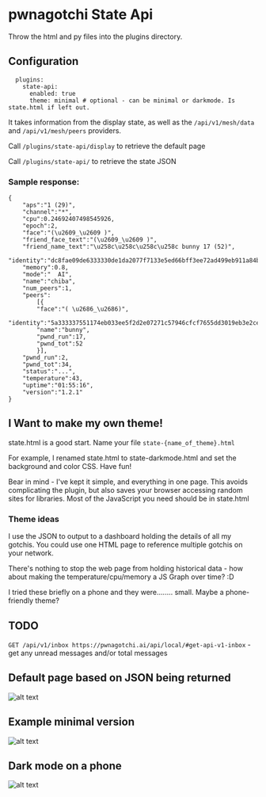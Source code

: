 # pwnagotchi State Api

Throw the html and py files into the plugins directory. 

## Configuration

```
  plugins:
    state-api:
      enabled: true
      theme: minimal # optional - can be minimal or darkmode. Is state.html if left out.
```

It takes information from the display state, as well as the `/api/v1/mesh/data` and `/api/v1/mesh/peers` providers. 

Call `/plugins/state-api/display` to retrieve the default page

Call `/plugins/state-api/` to retrieve the state JSON

### Sample response:
```
{
    "aps":"1 (29)",
    "channel":"*",
    "cpu":0.24692407498545926,
    "epoch":2,
    "face":"(\u2609_\u2609 )",
    "friend_face_text":"(\u2609_\u2609 )",
    "friend_name_text":"\u258c\u258c\u258c\u258c bunny 17 (52)",
    "identity":"dc8fae09de6333330de1da2077f7133e5ed66bff3ee72ad499eb911a84be3ce1",
    "memory":0.8,
    "mode":"  AI",
    "name":"chiba",
    "num_peers":1,
    "peers":
        [{
        "face":"( \u2686_\u2686)",
        "identity":"5a333337551174eb033ee5f2d2e07271c57946cfcf7655dd3019eb3e2ce10",
        "name":"bunny",
        "pwnd_run":17,
        "pwnd_tot":52
        }],
    "pwnd_run":2,
    "pwnd_tot":34,
    "status":"...",
    "temperature":43,
    "uptime":"01:55:16",
    "version":"1.2.1"
}
```

## I Want to make my own theme!

state.html is a good start. Name your file `state-{name_of_theme}.html`

For example, I renamed state.html to state-darkmode.html and set the background and color CSS. Have fun!

Bear in mind - I've kept it simple, and everything in one page. This avoids complicating the plugin, but also saves your browser accessing random sites for libraries. Most of the JavaScript you need should be in state.html

### Theme ideas
I use the JSON to output to a dashboard holding the details of all my gotchis. You could use one HTML page to reference multiple gotchis on your network. 

There's nothing to stop the web page from holding historical data - how about making the temperature/cpu/memory a JS Graph over time? :D 

I tried these briefly on a phone and they were........ small. Maybe a phone-friendly theme?

## TODO
`GET /api/v1/inbox https://pwnagotchi.ai/api/local/#get-api-v1-inbox` - get any unread messages and/or total messages

## Default page based on JSON being returned

![alt text](https://github.com/dipsylala/pwnagotchi-state-api/blob/master/images/screen.gif "Animated Pwnagotchi HTML page")

## Example minimal version

![alt text](https://github.com/dipsylala/pwnagotchi-state-api/blob/master/images/minimal.gif "Minimal themed Pwnagotchi HTML page")

## Dark mode on a phone

![alt text](https://github.com/dipsylala/pwnagotchi-state-api/blob/master/images/dark%20mode%20phone.jpg "Minimal themed Pwnagotchi HTML page")

